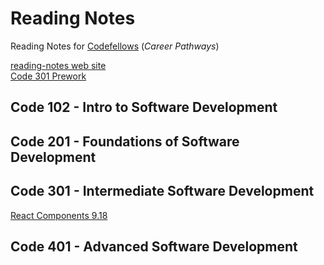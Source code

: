 # Reading Notes

Reading Notes for [Codefellows](https://codefellows.github.io/common_curriculum/prep_work/Setup_Readings) (_Career Pathways_)

[reading-notes web site](https://idcargill.github.io/reading-notes/) <br>
[Code 301 Prework](https://idcargill.github.io/reading-notes/Prework301)

## Code 102 - Intro to Software Development

## Code 201 - Foundations of Software Development

## Code 301 - Intermediate Software Development
[React Components 9.18](https://idcargill.github.io/reading-notes/ReactComponents)

## Code 401 - Advanced Software Development
